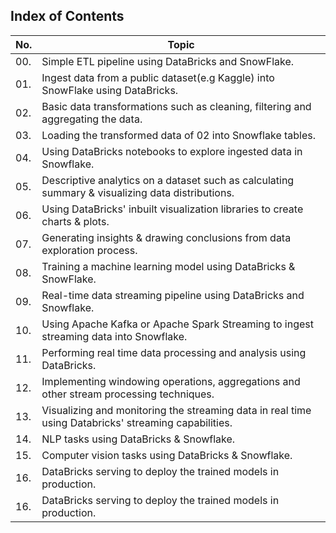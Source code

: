 ## Index of Contents

| No. | Topic                                                      |
| --- | ---------------------------------------------------------- |
| 00. | Simple ETL pipeline using DataBricks and SnowFlake. |
| 01. | Ingest data from a public dataset(e.g Kaggle) into SnowFlake using DataBricks. |
| 02. | Basic data transformations such as cleaning, filtering and aggregating the data. |
| 03. | Loading the transformed data of 02 into Snowflake tables. |
| 04. | Using DataBricks notebooks to explore ingested data in Snowflake. |
| 05. | Descriptive analytics on a dataset such as calculating summary & visualizing data distributions. |
| 06. | Using DataBricks' inbuilt visualization libraries to create charts & plots. |
| 07. | Generating insights & drawing conclusions from data exploration process. |
| 08. | Training a machine learning model using DataBricks & SnowFlake. |
| 09. | Real-time data streaming pipeline using DataBricks and Snowflake. |
| 10. | Using Apache Kafka or Apache Spark Streaming to ingest streaming data into Snowflake. |
| 11. | Performing real time data processing and analysis using DataBricks. |
| 12. | Implementing windowing operations, aggregations and other stream processing techniques. |
| 13. | Visualizing and monitoring the streaming data in real time using Databricks' streaming capabilities. |
| 14. | NLP tasks using DataBricks & Snowflake. |
| 15. | Computer vision tasks using DataBricks & Snowflake. |
| 16. | DataBricks serving to deploy the trained models in production. |
| 16. | DataBricks serving to deploy the trained models in production. |
